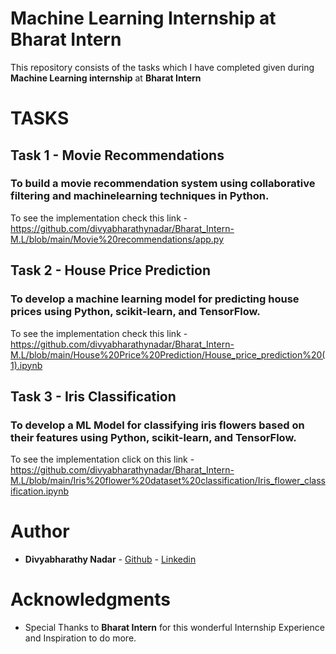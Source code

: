 # Machine Learning Internship at Bharat Intern

This repository consists of the tasks which I have completed given during **Machine Learning internship** at **Bharat Intern** 

# TASKS

## Task 1 - Movie Recommendations

### To build a movie recommendation system using collaborative filtering and machinelearning techniques in Python.

To see the implementation check this link - https://github.com/divyabharathynadar/Bharat_Intern-M.L/blob/main/Movie%20recommendations/app.py

## Task 2 - House Price Prediction

### To develop a machine learning model for predicting house prices using Python, scikit-learn, and TensorFlow.

To see the implementation check this link - https://github.com/divyabharathynadar/Bharat_Intern-M.L/blob/main/House%20Price%20Prediction/House_price_prediction%20(1).ipynb

## Task 3 - Iris Classification

### To develop a ML Model for classifying iris flowers based on their features using Python, scikit-learn, and TensorFlow.
   
To see the implementation click on this link - https://github.com/divyabharathynadar/Bharat_Intern-M.L/blob/main/Iris%20flower%20dataset%20classification/Iris_flower_classification.ipynb

# Author

* **Divyabharathy Nadar**  - [Github](https://github.com/divyabharathynadar/)
                     - [Linkedin](https:https://www.linkedin.com/in/divyabharathy-nadar-108546214/)


# Acknowledgments

* Special Thanks to **Bharat Intern** for this wonderful Internship Experience and Inspiration to do more.
